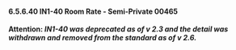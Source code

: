 #### 6.5.6.40 IN1-40 Room Rate ‑ Semi‑Private 00465

**Attention: _IN1-40 was deprecated as of v 2.3 and the detail was withdrawn and removed from the standard as of v 2.6._**
